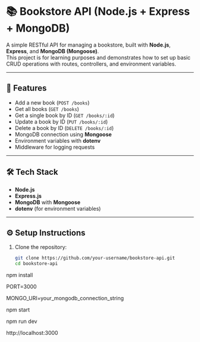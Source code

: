 # 📚 Bookstore API (Node.js + Express + MongoDB)

A simple RESTful API for managing a bookstore, built with **Node.js**, **Express**, and **MongoDB (Mongoose)**.  
This project is for learning purposes and demonstrates how to set up basic CRUD operations with routes, controllers, and environment variables.

---

## 🚀 Features
- Add a new book (`POST /books`)
- Get all books (`GET /books`)
- Get a single book by ID (`GET /books/:id`)
- Update a book by ID (`PUT /books/:id`)
- Delete a book by ID (`DELETE /books/:id`)
- MongoDB connection using **Mongoose**
- Environment variables with **dotenv**
- Middleware for logging requests

---

## 🛠️ Tech Stack
- **Node.js**
- **Express.js**
- **MongoDB** with **Mongoose**
- **dotenv** (for environment variables)

---

## ⚙️ Setup Instructions

1. Clone the repository:
   ```bash
   git clone https://github.com/your-username/bookstore-api.git
   cd bookstore-api


npm install

PORT=3000

MONGO_URI=your_mongodb_connection_string

npm start

npm run dev

http://localhost:3000


